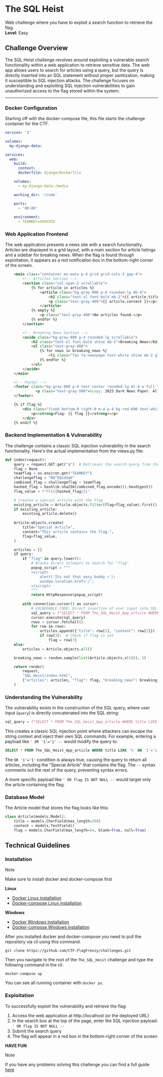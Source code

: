 # The SQL Heist

Web challenge where you have to exploit a search function to retrieve the flag.  
**Level**: Easy

## Challenge Overview

The SQL Heist challenge revolves around exploiting a vulnerable search functionality within a web application to retrieve sensitive data. 
The web app allows users to search for articles using a query, but the query is directly inserted into an SQL statement without proper sanitization, 
making it susceptible to SQL injection attacks.
The challenge focuses on understanding and exploiting SQL injection vulnerabilities to gain unauthorized access to the flag stored within the system.

---

### Docker Configuration

Starting off with the docker-compose file, this file starts the challenge container for the CTF. 

```yml
version: '3'

volumes:
  my-django-data:

services:
  web:
    build:
      context: .
      dockerfile: django/Dockerfile

    volumes:
      - my-django-data:/media

    working_dir: '/code'

    ports:
      - '80:80'
      
    environment:
      - TEAMKEY=XXXXXXX
```

### Web Application Frontend

The web application presents a news site with a search functionality. Articles are displayed in a grid layout, with a main section for article listings and a sidebar for breaking news. When the flag is found through exploitation, it appears as a red notification box in the bottom-right corner of the screen.

```html
    <main class="container mx-auto p-4 grid grid-cols-3 gap-4">
        <!-- Articles Section -->
        <section class="col-span-2 scrollable">
            {% for article in articles %}
                <article class="bg-gray-800 p-4 rounded-lg mb-4">
                    <h2 class="text-xl font-bold mb-2">{{ article.title }}</h2>
                    <p class="text-gray-400">{{ article.content }}</p>
                </article>
            {% empty %}
                <p class="text-gray-400">No articles found.</p>
            {% endfor %}
        </section>

        <!-- Breaking News Section -->
        <aside class="bg-gray-800 p-4 rounded-lg scrollable">
            <h2 class="text-xl font-bold shine mb-2">Breaking News</h2>
            <ul class="text-gray-400">
                {% for news in breaking_news %}
                    <li class="fas fa-newspape text-white shine mb-2 glow-red">{{ news.title }}</li>
                {% endfor %}
            </ul>
        </aside>
    </main>

    <!-- Footer -->
    <footer class="bg-gray-800 p-4 text-center rounded-lg mt-4 w-full fixed bottom-0">
              <p class="text-gray-500">&copy; 2023 Dark News Paper. All rights reserved.</p>
    </footer>

    {% if flag %}
        <div class="fixed bottom-0 right-0 m-4 p-4 bg-red-600 text-white rounded-lg">
            <p><strong>Flag: {{ flag }}</strong></p>
        </div>
    {% endif %}
```

### Backend Implementation & Vulnerability

The challenge contains a classic SQL injection vulnerability in the search functionality. Here's the actual implementation from the views.py file:

```python
def index(request):
    query = request.GET.get("q")  # Retrieves the search query from the GET request
    flag = None
    teamflag = os.environ.get("TEAMKEY")
    challengeflag = "NQ^D@zd$q6"
    combined_flag = challengeflag + teamflag
    hashed_flag = hashlib.sha256(combined_flag.encode()).hexdigest()
    flag_value = f"FF{{{hashed_flag}}}"

    # Creates a special article with the flag
    existing_article = Article.objects.filter(flag=flag_value).first()
    if existing_article:
        existing_article.delete()
    
    Article.objects.create(
        title="Special Article",
        content="This article contains the flag.",
        flag=flag_value,
    )

    articles = []
    if query:
        if "flag" in query.lower():
            # Blocks direct attempts to search for "flag"
            popup_script = """
            <script>
                alert('Its not that easy buddy 💀');
                window.location.href='/';
            </script>
            """
            return HttpResponse(popup_script)
            
        with connection.cursor() as cursor:
            # VULNERABLE CODE: Direct insertion of user input into SQL query
            sql_query = f"SELECT * FROM The_SQL_Heist_App_article WHERE title LIKE '%{query}%' OR content LIKE '%{query}%'"
            cursor.execute(sql_query)
            rows = cursor.fetchall()
            for row in rows:
                articles.append({"title": row[1], "content": row[2]})
                if row[3]:  # Check if flag is set
                    flag = row[3]
    else:
        articles = Article.objects.all()

    breaking_news = random.sample(list(Article.objects.all()), 5)

    return render(
        request,
        "SQL_Heist/index.html",
        {"articles": articles, "flag": flag, "breaking_news": breaking_news},
    )
```

### Understanding the Vulnerability

The vulnerability exists in the construction of the SQL query, where user input (`query`) is directly concatenated into the SQL string:

```python
sql_query = f"SELECT * FROM The_SQL_Heist_App_article WHERE title LIKE '%{query}%' OR content LIKE '%{query}%'"
```

This creates a classic SQL injection point where attackers can escape the string context and inject their own SQL commands. For example, entering a payload like `' OR '1'='1' --` would modify the query to:

```sql
SELECT * FROM The_SQL_Heist_App_article WHERE title LIKE '%' OR '1'='1' --%' OR content LIKE '%' OR '1'='1' --%'
```

The `OR '1'='1'` condition is always true, causing the query to return all articles, including the "Special Article" that contains the flag. The `--` syntax comments out the rest of the query, preventing syntax errors.

A more specific payload like `' OR flag IS NOT NULL --` would target only the article containing the flag.

### Database Model

The Article model that stores the flag looks like this:

```python
class Article(models.Model):
    title = models.CharField(max_length=200)
    content = models.TextField()
    flag = models.CharField(max_length=64, blank=True, null=True)
```

## Technical Guidelines

### Installation

> [!NOTE]
> Make sure to install docker and docker-compose first

**Linux**

- [Docker Linux installation](https://docs.docker.com/engine/install/ubuntu/)
- [Docker-compose Linux installation](https://docs.docker.com/compose/install/linux/)

**Windows**

- [Docker Windows installation](https://docs.docker.com/desktop/setup/install/windows-install/)
- [Docker-compose Windows installation](https://docs.docker.com/compose/install/)

After you installed docker and docker-compose you need to pull the repository via cli using this command.

```
git clone https://github.com/CTF-FlagFrenzy/challenges.git
```

Then you navigate to the root of the `The_SQL_Heist` challenge and type the following command in the cli.

```
docker-compose up
```

You can see all running container with `docker ps`.

### Exploitation

To successfully exploit the vulnerability and retrieve the flag:

1. Access the web application at http://localhost (or the deployed URL)
2. In the search box at the top of the page, enter the SQL injection payload: `' OR flag IS NOT NULL --`
3. Submit the search query
4. The flag will appear in a red box in the bottom-right corner of the screen

**HAVE FUN**

> [!NOTE]
> If you have any problems solving this challenge you can find a full guide [here](https://github.com/CTF-FlagFrenzy/challenges/blob/main/The_SQL_Heist/writeup.md)